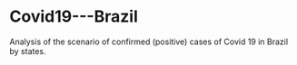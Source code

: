 # Covid19---Brazil
 Analysis of the scenario of confirmed (positive) cases of Covid 19 in Brazil by states.
